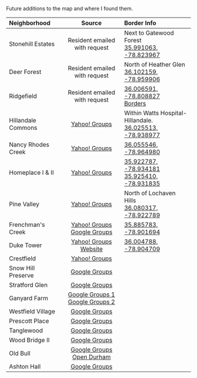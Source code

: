 Future additions to the map and where I found them.

|Neighborhood        |Source|Border Info|
|:-------------------|:----:|:----------|
|Stonehill Estates|Resident emailed with request|Next to Gatewood Forest<br>[35.991063, -78.823967](https://www.google.com/maps/place/35%C2%B059'27.8%22N+78%C2%B049'26.3%22W/@35.991063,-78.823967,4677m/data=!3m1!1e3!4m2!3m1!1s0x0:0x0)|
|Deer Forest|Resident emailed with request|North of Heather Glen<br>[36.102159, -78.959906](https://www.google.com/maps/place/36%C2%B006'07.8%22N+78%C2%B057'35.7%22W/@36.102159,-78.959906,2327m/data=!3m1!1e3!4m2!3m1!1s0x0:0x0)|
|Ridgefield|Resident emailed with request|[36.006591, -78.808827](https://www.google.com/maps/place/36%C2%B000'23.7%22N+78%C2%B048'31.8%22W/@36.006591,-78.808827,2341m/data=!3m1!1e3!4m2!3m1!1s0x0:0x0)<br>[Borders](http://www.bettercarolinahomes.com/ridgefield-durham-homes-for-sale-and-neighborhood-information.php)|
|Hillandale Commons  |[Yahoo! Groups](https://groups.yahoo.com/neo/groups/hillandalecommons/info)|Within Watts Hospital-Hillandale.<br>[36.025513, -78.938977](https://www.google.com/maps/place/2707+Indian+Trail,+Durham,+NC+27705/data=!4m2!3m1!1s0x89ace15b6a67e87f:0xfbafa07d50a1f35a?sa=X&ei=7hOTVKuEOrWUsQSk2oKwAw&ved=0CB8Q8gEwAA)|
|Nancy Rhodes Creek  |[Yahoo! Groups](https://groups.yahoo.com/neo/groups/nancyrhodescreekna/info)|[36.055546, -78.964980](https://www.google.com/maps/place/Nancy+Rhodes+Creek,+Durham,+NC+27712/@36.0552516,-78.9650444,16z/data=!3m1!4b1!4m2!3m1!1s0x89ace1079ad76919:0x274713071a19b1c0)|
|Homeplace I & II    |[Yahoo! Groups](https://groups.yahoo.com/neo/groups/homeplace2/info)|[35.922787, -78.934181](https://www.google.com/maps/place/Homeplace+I,+Durham,+NC+27713/@35.9233784,-78.9337626,587m/data=!3m1!1e3!4m2!3m1!1s0x89ace8aa263bc781:0xa47a8fec9cbebd27)<br>[35.925410, -78.931835](https://www.google.com/maps/place/Homeplace+I,+Durham,+NC+27713/@35.9242408,-78.9327299,588m/data=!3m1!1e3!4m2!3m1!1s0x89ace8aa263bc781:0xa47a8fec9cbebd27)|
|Pine Valley         |[Yahoo! Groups](https://groups.yahoo.com/neo/groups/pinevalleyneighborhood/info)|North of Lochaven Hills<br>[36.080317, -78.922789](https://www.google.com/maps/place/Pine+Valley+Dr,+Durham,+NC+27712/@36.0737267,-78.9233895,14z/data=!4m2!3m1!1s0x89ace21a2cce20e9:0xfce488771c3428)|
|Frenchman's Creek|[Yahoo! Groups](https://groups.yahoo.com/neo/groups/FrenchmansCreekDrive/info)<br>[Google Groups](https://groups.google.com/forum/#!aboutgroup/frenchmanscreek)|[35.885783, -78.901694](https://www.google.com/maps/place/Frenchmans+Creek+Dr,+Durham,+NC+27713/@35.885931,-78.901673,585m/data=!3m1!1e3!4m2!3m1!1s0x89acef19744f2d75:0x89135babaf3a88f0)|
|Duke Tower          |[Yahoo! Groups](https://groups.yahoo.com/neo/groups/duketower/info)<br>[Website](http://duketower.com/)|[36.004788, -78.904709](https://www.google.com/maps/place/Duke+Tower+-+All+Condominium+Hotel/@36.005135,-78.904494,15z/data=!4m2!3m1!1s0x0:0x20af80f823c82ed0)|
|Crestfield          |[Yahoo! Groups](https://groups.yahoo.com/neo/groups/CrestfieldOwnersAssn/info)||
|Snow Hill Preserve  |[Google Groups](https://groups.google.com/forum/#!forum/snow-hill-preserve-hoa)||
|Stratford Glen      |[Google Groups](https://groups.google.com/forum/#!forum/stratford-glen)||
|Ganyard Farm        |[Google Groups 1](https://groups.google.com/forum/#!forum/ganyardfarm)<br>[Google Groups 2](https://groups.google.com/forum/#!forum/ganyard-farm-townhome-hoa)||
|Westfield Village   |[Google Groups](https://groups.google.com/forum/#!forum/westfieldvillage)||
|Prescott Place      |[Google Groups](https://groups.google.com/forum/#!forum/prescott-place)||
|Tanglewood          |[Google Groups](https://groups.google.com/forum/#!forum/tanglewood-neighborhood-association)||
|Wood Bridge II      |[Google Groups](https://groups.google.com/forum/#!aboutgroup/woodbridgeii)||
|Old Bull            |[Google Groups](https://groups.google.com/forum/#!forum/old-bull-residents)<br>[Open Durham](http://www.opendurham.org/buildings/old-bull-building-blackwells-bull-durham-american-tobacco-company)||
|Ashton Hall         |[Google Groups](https://groups.google.com/forum/#!forum/ashton-hall)||
